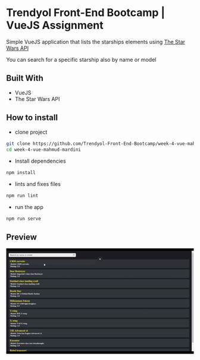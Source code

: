 # Trendyol Front-End Bootcamp | VueJS Assignment
Simple VueJS application that lists the starships elements using [The Star Wars API](https://swapi.dev/) 

You can search for a specific starship also by name or model 

## Built With
- VueJS
- The Star Wars API

## How to install
- clone project
```sh
git clone https://github.com/Trendyol-Front-End-Bootcamp/week-4-vue-mahmud-mardini.git
cd week-4-vue-mahmud-mardini
```

- Install dependencies
```sh
npm install
```

- lints and fixes files
```sh
npm run lint
```

- run the app
```sh
npm run serve
```

## Preview
![Preview](./preview/assignment_preview.gif)
